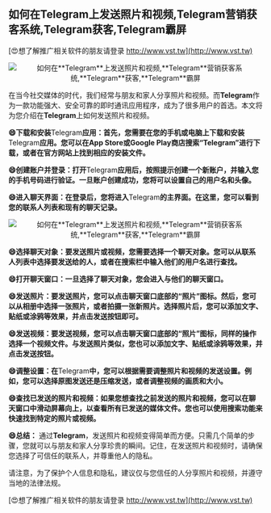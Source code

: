 ## **如何在**Telegram**上发送照片和视频,**Telegram**营销获客系统,**Telegram**获客,**Telegram**霸屏**

[😍想了解推广相关软件的朋友请登录 http://www.vst.tw](http://www.vst.tw)

 <center><img src="https://vst.tw/MP4/tuiguang/png/0.png" alt="如何在**Telegram**上发送照片和视频,**Telegram**营销获客系统,**Telegram**获客,**Telegram**霸屏"></center>

在当今社交媒体的时代，我们经常与朋友和家人分享照片和视频。而**Telegram**作为一款功能强大、安全可靠的即时通讯应用程序，成为了很多用户的首选。本文将为您介绍在**Telegram**上如何发送照片和视频。

**😄下载和安装**Telegram**应用：首先，您需要在您的手机或电脑上下载和安装**Telegram**应用。您可以在App Store或Google Play商店搜索“**Telegram**”进行下载，或者在官方网站上找到相应的安装文件。**

**😄创建账户并登录：打开**Telegram**应用后，按照提示创建一个新账户，并输入您的手机号码进行验证。一旦账户创建成功，您将可以设置自己的用户名和头像。**

**😄进入聊天界面：在登录后，您将进入**Telegram**的主界面。在这里，您可以看到您的联系人列表和现有的聊天记录。**

 <center><img src="https://vst.tw/MP4/tuiguang/png/4.png" alt="如何在**Telegram**上发送照片和视频,**Telegram**营销获客系统,**Telegram**获客,**Telegram**霸屏"></center>

**😄选择聊天对象：要发送照片或视频，您需要选择一个聊天对象。您可以从联系人列表中选择要发送给的人，或者在搜索栏中输入他们的用户名进行查找。**

**😄打开聊天窗口：一旦选择了聊天对象，您会进入与他们的聊天窗口。**

**😄发送照片：要发送照片，您可以点击聊天窗口底部的“照片”图标。然后，您可以从相册中选择一张照片，或者拍摄一张新照片。选择照片后，您可以添加文字、贴纸或涂鸦等效果，并点击发送按钮即可。**

**😄发送视频：要发送视频，您可以点击聊天窗口底部的“照片”图标，同样的操作选择一个视频文件。与发送照片类似，您也可以添加文字、贴纸或涂鸦等效果，并点击发送按钮。**

**😄调整设置：在**Telegram**中，您可以根据需要调整照片和视频的发送设置。例如，您可以选择原图发送还是压缩发送，或者调整视频的画质和大小。**

**😄查找已发送的照片和视频：如果您想查找之前发送的照片和视频，您可以在聊天窗口中滑动屏幕向上，以查看所有已发送的媒体文件。您也可以使用搜索功能来快速找到特定的照片或视频。**

**😄总结：**
通过**Telegram**，发送照片和视频变得简单而方便。只需几个简单的步骤，您就可以与朋友和家人分享珍贵的瞬间。记住，在发送照片和视频时，请确保您选择了可信任的联系人，并尊重他人的隐私。

请注意，为了保护个人信息和隐私，建议仅与您信任的人分享照片和视频，并遵守当地的法律法规。

[😍想了解推广相关软件的朋友请登录 http://www.vst.tw](http://www.vst.tw)



